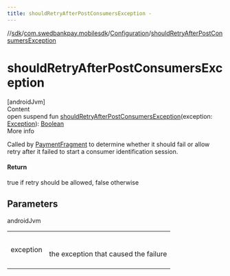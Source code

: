 ```yaml
---
title: shouldRetryAfterPostConsumersException -
---
```

//[sdk](../../../index)/[com.swedbankpay.mobilesdk](../index)/[Configuration](index)/[shouldRetryAfterPostConsumersException](should-retry-after-post-consumers-exception)



# shouldRetryAfterPostConsumersException  
[androidJvm]  
Content  
open suspend fun [shouldRetryAfterPostConsumersException](should-retry-after-post-consumers-exception)(exception: [Exception](https://kotlinlang.org/api/latest/jvm/stdlib/kotlin/-exception/index.html)): [Boolean](https://kotlinlang.org/api/latest/jvm/stdlib/kotlin/-boolean/index.html)  
More info  


Called by [PaymentFragment](../-payment-fragment/index) to determine whether it should fail or allow retry after it failed to start a consumer identification session.



#### Return  


true if retry should be allowed, false otherwise



## Parameters  
  
androidJvm  
  
| | |
|---|---|
| <a name="com.swedbankpay.mobilesdk/Configuration/shouldRetryAfterPostConsumersException/#java.lang.Exception/PointingToDeclaration/"></a>exception| <a name="com.swedbankpay.mobilesdk/Configuration/shouldRetryAfterPostConsumersException/#java.lang.Exception/PointingToDeclaration/"></a><br><br>the exception that caused the failure<br><br>|
  
  



